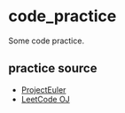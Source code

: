 # code_practice
Some code practice.


## practice source

* [ProjectEuler][1]
* [LeetCode OJ][2]




[1]:    https://projecteuler.net    "ProjectEuler"
[2]:    https://oj.leetcode.com/problemset/algorithms/     "LeetCode OJ"
